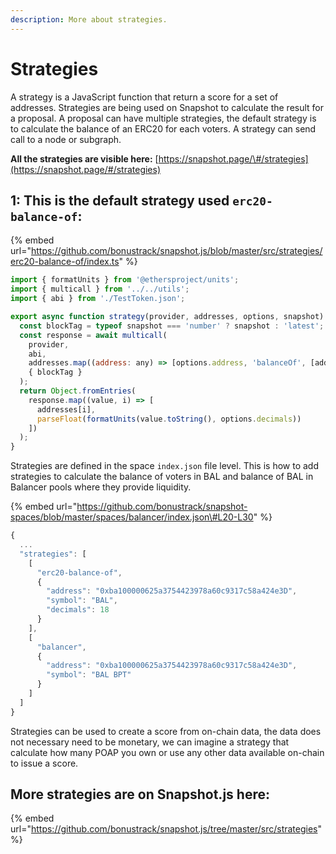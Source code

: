 ```yaml
---
description: More about strategies.
---
```


# Strategies

A strategy is a JavaScript function that return a score for a set of addresses. Strategies are being used on Snapshot to calculate the result for a proposal. A proposal can have multiple strategies, the default strategy is to calculate the balance of an ERC20 for each voters. A strategy can send call to a node or subgraph.

**All the strategies are visible here:** [https://snapshot.page/\#/strategies](https://snapshot.page/#/strategies)

## 1: This is the default strategy used `erc20-balance-of`:

{% embed url="https://github.com/bonustrack/snapshot.js/blob/master/src/strategies/erc20-balance-of/index.ts" %}

```javascript
import { formatUnits } from '@ethersproject/units';
import { multicall } from '../../utils';
import { abi } from './TestToken.json';

export async function strategy(provider, addresses, options, snapshot) {
  const blockTag = typeof snapshot === 'number' ? snapshot : 'latest';
  const response = await multicall(
    provider,
    abi,
    addresses.map((address: any) => [options.address, 'balanceOf', [address]]),
    { blockTag }
  );
  return Object.fromEntries(
    response.map((value, i) => [
      addresses[i],
      parseFloat(formatUnits(value.toString(), options.decimals))
    ])
  );
}
```

Strategies are defined in the space `index.json` file level. This is how to add strategies to calculate the balance of voters in BAL and balance of BAL in Balancer pools where they provide liquidity. 

{% embed url="https://github.com/bonustrack/snapshot-spaces/blob/master/spaces/balancer/index.json\#L20-L30" %}

```javascript
{
  ...
  "strategies": [
    [
      "erc20-balance-of",
      {
        "address": "0xba100000625a3754423978a60c9317c58a424e3D",
        "symbol": "BAL",
        "decimals": 18
      }
    ],
    [
      "balancer",
      {
        "address": "0xba100000625a3754423978a60c9317c58a424e3D",
        "symbol": "BAL BPT"
      }
    ]
  ]
}
```

Strategies can be used to create a score from on-chain data, the data does not necessary need to be monetary, we can imagine a strategy that calculate how many POAP you own or use any other data available on-chain to issue a score.

## More strategies are on Snapshot.js here:

{% embed url="https://github.com/bonustrack/snapshot.js/tree/master/src/strategies" %}




